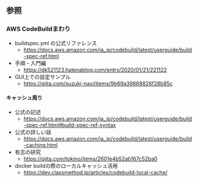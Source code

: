 ## 参照

### AWS CodeBuildまわり

- buildspec.yml の公式リファレンス
  - https://docs.aws.amazon.com/ja_jp/codebuild/latest/userguide/build-spec-ref.html
- 手順・入門編
  - https://dk521123.hatenablog.com/entry/2020/01/21/221122
- GUI上での設定サンプル
  - https://qiita.com/suzuki-navi/items/9b69a39668826f28b85c

#### キャッシュ周り

- 公式の記述
  - https://docs.aws.amazon.com/ja_jp/codebuild/latest/userguide/build-spec-ref.html#build-spec-ref-syntax
- 公式の詳しい話
  - https://docs.aws.amazon.com/ja_jp/codebuild/latest/userguide/build-caching.html
- 有志の研究
  - https://qiita.com/tokino/items/2601e4b52ab167c52ba0
- docker buildの際のローカルキャッシュ活用
  - https://dev.classmethod.jp/articles/codebuild-local-cache/
